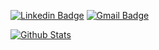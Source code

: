 [![Linkedin Badge](https://img.shields.io/badge/-LinkedIn-blue?style=flat-square&logo=Linkedin&logoColor=white&link=https://www.linkedin.com/in/luizeduardomatos/)](https://www.linkedin.com/in/luizeduardomatos/)
[![Gmail Badge](https://img.shields.io/badge/-Gmail-c14438?style=flat-square&logo=Gmail&logoColor=white&link=mailto:luizmatosedu@gmail.com)](mailto:luizmatosedu@gmail.com)

[![Github Stats](https://github-readme-stats.vercel.app/api?username=eduardomatos88&hide=[%22issues%22,%22prs%22,%22contribs%22]&show_icons=true&theme=default)](https://github.com/eduardomatos88)
